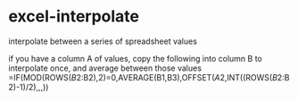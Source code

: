# excel-interpolate
interpolate between a series of spreadsheet values

if you have a column A of values, copy the following into column B to interpolate once, and average between those values
=IF(MOD(ROWS($B$2:B2),2)=0,AVERAGE(B1,B3),OFFSET($A$2,INT((ROWS($B$2:B2)-1)/2),,,))
